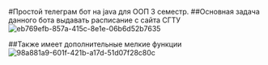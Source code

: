 #Простой телеграм бот на java для ООП 3 семестр.
##Основная задача данного бота выдавать расписание с сайта СГТУ
![eb769efb-857a-415c-8e1e-06b6d52b7635](https://github.com/MrPushistik/Telegram-Bot-OOP/assets/116755274/bbfbc80d-e82f-4ebe-aad3-6232f079e096)

##Также имеет дополнительные мелкие функции
![98a881a9-601f-421b-a17d-51d07f28c80c](https://github.com/MrPushistik/Telegram-Bot-OOP/assets/116755274/639d6981-3744-4b69-876c-79b12d78077e)
